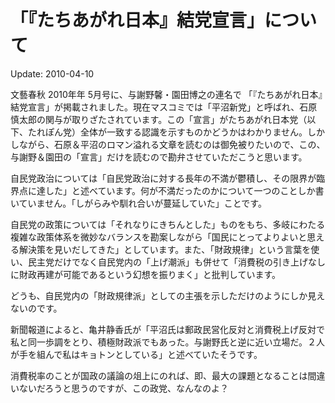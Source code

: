 「『たちあがれ日本』結党宣言」について
=====

Update: 2010-04-10

文藝春秋 2010年年 5月号に、与謝野馨・園田博之の連名で 「『たちあがれ日本』結党宣言」が掲載されました。現在マスコミでは「平沼新党」と呼ばれ、石原慎太郎の関与が取りざたされています。この「宣言」がたちあがれ日本党（以下、たれぽん党）全体が一致する認識を示すものかどうかはわかりません。しかしながら、石原＆平沼のロマン溢れる文章を読むのは御免被りたいので、この、与謝野＆園田の「宣言」だけを読むので勘弁させていただこうと思います。

自民党政治については「自民党政治に対する長年の不満が鬱積し、その限界が臨界点に達した」と述べています。何が不満だったのかについて一つのことしか書いていません。「しがらみや馴れ合いが蔓延していた」ことです。

自民党の政策については「それなりにきちんとした」ものをもち、多岐にわたる複雑な政策体系を微妙なバランスを勘案しながら「国民にとってよりよいと思える解決策を見いだしてきた」としています。また、「財政規律」という言葉を使い、民主党だけでなく自民党内の「上げ潮派」も併せて「消費税の引き上げなしに財政再建が可能であるという幻想を振りまく」と批判しています。

どうも、自民党内の「財政規律派」としての主張を示しただけのようにしか見えないのです。

新聞報道によると、亀井静香氏が「平沼氏は郵政民営化反対と消費税上げ反対で私と同一歩調をとり、積極財政派でもあった。与謝野氏と逆に近い立場だ。２人が手を組んで私はキョトンとしている」と述べていたそうです。

消費税率のことが国政の議論の俎上にのれば、即、最大の課題となることは間違いないだろうと思うのですが、この政党、なんなのよ？
